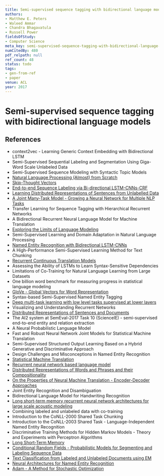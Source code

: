 ```yaml
---
title: Semi-supervised sequence tagging with bidirectional language models
authors:
- Matthew E. Peters
- Waleed Ammar
- Chandra Bhagavatula
- Russell Power
fieldsOfStudy:
- Computer Science
meta_key: semi-supervised-sequence-tagging-with-bidirectional-language-models
numCitedBy: 480
pdf_relpath: null
ref_count: 48
status: todo
tags:
- gen-from-ref
- paper
venue: ACL
year: 2017
---
```


# Semi-supervised sequence tagging with bidirectional language models

## References

- context2vec - Learning Generic Context Embedding with Bidirectional LSTM
- Semi-Supervised Sequential Labeling and Segmentation Using Giga-Word Scale Unlabeled Data
- Semi-Supervised Sequence Modeling with Syntactic Topic Models
- [Natural Language Processing (Almost) from Scratch](./natural-language-processing-almost-from-scratch.md)
- [Skip-Thought Vectors](./skip-thought-vectors.md)
- [End-to-end Sequence Labeling via Bi-directional LSTM-CNNs-CRF](./end-to-end-sequence-labeling-via-bi-directional-lstm-cnns-crf.md)
- [Learning Distributed Representations of Sentences from Unlabelled Data](./learning-distributed-representations-of-sentences-from-unlabelled-data.md)
- [A Joint Many-Task Model - Growing a Neural Network for Multiple NLP Tasks](./a-joint-many-task-model-growing-a-neural-network-for-multiple-nlp-tasks.md)
- Transfer Learning for Sequence Tagging with Hierarchical Recurrent Networks
- A Bidirectional Recurrent Neural Language Model for Machine Translation
- [Exploring the Limits of Language Modeling](./exploring-the-limits-of-language-modeling.md)
- Semi-Supervised Learning and Domain Adaptation in Natural Language Processing
- [Named Entity Recognition with Bidirectional LSTM-CNNs](./named-entity-recognition-with-bidirectional-lstm-cnns.md)
- A High-Performance Semi-Supervised Learning Method for Text Chunking
- [Recurrent Continuous Translation Models](./recurrent-continuous-translation-models.md)
- Assessing the Ability of LSTMs to Learn Syntax-Sensitive Dependencies
- Limitations of Co-Training for Natural Language Learning from Large Datasets
- One billion word benchmark for measuring progress in statistical language modeling
- [GloVe - Global Vectors for Word Representation](./glove-global-vectors-for-word-representation.md)
- Syntax-based Semi-Supervised Named Entity Tagging
- [Deep multi-task learning with low level tasks supervised at lower layers](./deep-multi-task-learning-with-low-level-tasks-supervised-at-lower-layers.md)
- Visualizing and Understanding Recurrent Networks
- [Distributed Representations of Sentences and Documents](./distributed-representations-of-sentences-and-documents.md)
- The AI2 system at SemEval-2017 Task 10 (ScienceIE) - semi-supervised end-to-end entity and relation extraction
- A Neural Probabilistic Language Model
- Fast and Robust Neural Network Joint Models for Statistical Machine Translation
- Semi-Supervised Structured Output Learning Based on a Hybrid Generative and Discriminative Approach
- Design Challenges and Misconceptions in Named Entity Recognition
- [Statistical Machine Translation](./statistical-machine-translation.md)
- [Recurrent neural network based language model](./recurrent-neural-network-based-language-model.md)
- [Distributed Representations of Words and Phrases and their Compositionality](./distributed-representations-of-words-and-phrases-and-their-compositionality.md)
- [On the Properties of Neural Machine Translation - Encoder-Decoder Approaches](./on-the-properties-of-neural-machine-translation-encoder-decoder-approaches.md)
- Joint Entity Recognition and Disambiguation
- Bidirectional Language Model for Handwriting Recognition
- [Long short-term memory recurrent neural network architectures for large scale acoustic modeling](./long-short-term-memory-recurrent-neural-network-architectures-for-large-scale-acoustic-modeling.md)
- Combining labeled and unlabeled data with co-training
- Introduction to the CoNLL-2000 Shared Task Chunking
- Introduction to the CoNLL-2003 Shared Task - Language-Independent Named Entity Recognition
- Discriminative Training Methods for Hidden Markov Models - Theory and Experiments with Perceptron Algorithms
- [Long Short-Term Memory](./long-short-term-memory.md)
- [Conditional Random Fields - Probabilistic Models for Segmenting and Labeling Sequence Data](./conditional-random-fields-probabilistic-models-for-segmenting-and-labeling-sequence-data.md)
- [Text Classification from Labeled and Unlabeled Documents using EM](./text-classification-from-labeled-and-unlabeled-documents-using-em.md)
- [Neural Architectures for Named Entity Recognition](./neural-architectures-for-named-entity-recognition.md)
- [Adam - A Method for Stochastic Optimization](./adam-a-method-for-stochastic-optimization.md)
